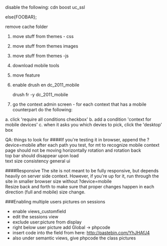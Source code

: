 disable the following:
	cdn
	boost
	uc_ssl

else{FOOBAR};

remove cache folder

1. move stuff from themes - css
2. move stuff from themes images
3. move stuff from themes -js
4. download mobile tools
5. move feature
6. enable
	drush en dc_2011_mobile

	drush fr -y dc_2011_mobile
7. go the context admin screen - for each context that has a mobile counterpart do the following:

a.  click 'require all conditions checkbox'
b. add a condition 'context for mobile devices'
c. when it asks you which devies to pick, click the 'desktop' box



QA: things to look for
####If you're testing it in browser, append the ?device=mobile after each path you test, for mt to recognize mobile context
page should not be moving horizontally 
 rotation and rotation back  
top bar should disappear upon load  
text size consistency
general ui  

####Responsive
The site is not meant to be fully responsive, but depends heavily on server side context.  However, if you're up for it, run through the site in smaller browser size without ?device=mobile  
Resize back and forth to make sure that proper changes happen in each direction (full and mobile) size change.  


###Enabling multiple users pictures on sessions
* enable views_customfield
* edit the sessions view
* exclude user:picture from display
* right below user picture add Global -> phpcode
* insert code into the field from here: http://pastebin.com/YhJHAfJ4
* also under semantic views, give phpcode the class pictures
